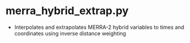 merra_hybrid_extrap.py
======================

- Interpolates and extrapolates MERRA-2 hybrid variables to times and coordinates using inverse distance weighting
